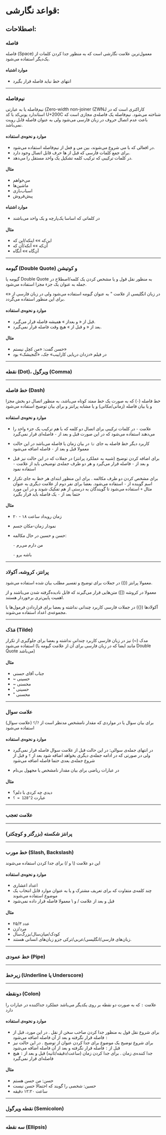 # قواعد نگارشی:

## اصطلاحات:


### فاصله

فاصله (Space) معمول‌ترین علامت نگارشی است که به منظور جدا کردن کلمات از یک‌دیگر استفاده می‌شود.

#### موارد اشتباه

- انتهای خط نباید فاصله قرار بگیرد


---

### نیم‌فاصله

نیم‌فاصله یا به عبارتی (Zero-width non-joiner (ZWNJ کاراکتری است که در استاندارد یونی‌کد با کد U+200C شناخته می‌شود. نیم‌فاصله یک فاصله‌ی مجازی است که باعث عدم اتصال حروف در زبان فارسی می‌شود ولی به عنوان فاصله قابل رویت نمی‌باشد.

#### موارد و نحوه‌ی استفاده

- در افعالی که با می شروع می‌شوند، بین می و فعل از نیم‌فاصله استفاده می‌شود.
- برای جمع کلمات فارسی که قبل از ها حرف قابل اتصال وجود دارد.
- در کلمات ترکیبی که ترکیب کلمه تشکیل یک واحد مستقل را می‌دهد.

#### مثال

- می‌خواهم
- ماشین‌ها
- اسباب‌بازی
- پیش‌فروش

#### موارد اشتباه

- در کلماتی که اساسا یک‌پارچه و یک واحد می‌باشند

#### مثال

- این‌که »» اینکه/این که
- آن‌که »» آنکه/آن که
- آن‌گاه »» آنگاه


---

### گیومه (Double Quote) و کوتیشن

گیومه یا Double Quote به منظور نقل قول و یا مشخص کردن یک کلمه/اصطلاح در جمله به عنوان یک جزء مجزا استفاده می‌شود.

در زبان انگلیسی از علامت " به عنوان گیومه استفاده می‌شود ولی در زبان فارسی از «» برای این منظور استفاده می‌گردد.

#### موارد و نحوه‌ی استفاده

- قبل از « و بعداز » همیشه فاصله قرار می‌گیرد.
- بعد از « و قبل از » هیچ وقت فاصله قرار نمی‌گیرد.

#### مثال

- حسن گفت: «من کچل نیستم»
- در فیلم «دزدان دریایی کاراییب» جک، «گنجیشک» بود


---

### نقطه (Dot)، ویرگول (Comma)


---

### خط فاصله (Dash)

خط فاصله (`-`) که به صورت یک خط ممتد کوتاه می‌باشد، به منظور اتصال دو بخش مجزا و یا بیان فاصله (زمانی/مکانی) و یا مشابه پرانتز و برای بیان توضیح استفاده می‌شود

#### موارد و نحوه‌ی استفاده
- علامت `-` در کلمات ترکیبی برای اتصال دو کلمه که با هم ترکیب یک جزء واحد را می‌دهند استفاده می‌شود
که در این صورت قبل و بعد از `-` فاصله‌ای قرار نمی‌گیرد

- کاربرد دیگر خط فاصله به جای `تا` در بیان زمان یا فاصله می‌باشد
در این حالت معمولا قبل و بعد از `-` فاصله اضافه می‌شود

- برای اضافه کردن توضیح (شبیه به عملکرد پرانتز) در جملات که در این حالت نیز قبل و بعد از `-` فاصله قرار می‌گیرد و هر دو طرف جمله‌ی توضیحی باید از علامت `-` استفاده نمود

- برای مشخص کردن دو طرف مکالمه
.
برای این منظور ابتدای هر خط به جای تکرار اسم گوینده از `-` استفاده می‌شود.
بعضا برای نفر دوم از علامت دیگری به عنوان مثال `+` استفاده می‌شود تا گویندگان به درستی از هم تفکیک شوند
و در این مورد حتما بعد از `-` یک فاصله باید قرار بگیرد

#### مثال

- زمان رویداد ساعت ۱۸ - ۲۰
- نمودار زمان-مکان جسم
- حسن و حسین در حال مکالمه:

  `-` من دارم می‌رم

  `-` باشه برو


---

### پرانتز، کروشه، آکولاد

معمولا پرانتز (()) در جملات برای توضیح و تفسیر مطلب بیان شده استفاده می‌شود.

معمولا در کروشه ([]) متن‌هایی قرار می‌گیرند که قابل نادیده‌گرفته شدن می‌باشند و از اهمیت پایین‌تری برخوردار هستند.

آکولادها ({}) در جملات فارسی کاربرد چندانی نداشته و بعضا برای قراردادن فرمول‌ها یا مجموعه‌ی اعداد استفاده می‌شوند.


---

### مَدَک (Tilde)

مدک (~) نیز در زبان فارسی کاربرد چندانی نداشته و بعضا برای جلوگیری از تکرار استفاده می‌شود (مانند ایضا که در زبان فارسی برای آن از علامت گیومه یا Double Quote می‌باشد)

#### مثال

- جناب آقای حسنی
- ~		حسینی
- ~		محسنی
- "		حسینی
- "		محسنی


---

### علامت سوال

برای بیان سوال یا در مواردی که مقدار نامشخص مدنظر است از `?`/`؟` (علامت سوال) استفاده می‌شود

#### موارد و نحوه‌ی استفاده

- در انتهای جمله‌ی سوالی:
در این حالت قبل از علامت سوال فاصله قرار نمی‌گیرد
ولی در صورتی که در ادامه جمله‌ی دیگری بخواهد اضافه شود بعد از `؟` و قبل از شروع جمله‌ی بعدی حتما فاصله اضافه می‌شود

- در عبارات ریاضی برای بیان مقدار نامشخص یا مجهول بی‌نام

#### مثال

- دیدی چه کردی با دلم؟
- عبارت `2^128 = ؟`



---

### علامت تعجب


---

### پرانتز شکسته (بزرگتر و کوچکتر)


---

### خط مورب (Slash, Backslash)

این دو علامت (\ و /) برای جدا کردن استفاده می‌شوند

#### موارد و نحوه‌ی استفاده

- اعداد اعشاری
- چند کلمه‌ی متفاوت که برای تعریف مشترک و یا به عنوان موارد قابل انتخاب یک موضوع استفاده می‌شوند
- قبل و بعد از علامت / و \ معمولا فاصله قرار داده نمی‌شود
	
#### مثال

- عدد ۲۵/۳
- مرد/زن
- کودک/میان‌سال/بزرگ‌سال
- زبان‌های فارسی/انگلیسی/عربی/ترکی جزو زبان‌های انسانی هستند.


---

### خط عمودی (Pipe)


---

### زیرخط (Underline یا Underscore)


---

### دونقطه (Colon)

علامت `:` که به صورت دو نقطه بر روی یکدیگر می‌باشد عملکرد جداکننده در عبارات را دارد

#### موارد و نحوه‌ی استفاده

- برای شروع نقل قول به منظور جدا کردن صاحب سخن از نقل
.
در این مورد، قبل از `:` فاصله قرار نگرفته و بعد از آن فاصله اضافه می‌شود
- برای شروع توضیح یک موضوع برای جدا کردن عنوان از توضیح
.
در این حالت نیز قبل از `:` فاصله قرار نگرفته و بعد از آن فاصله اضافه می‌شود
- جدا کننده‌ی زمان
.
برای جدا کردن زمان (ساعت/دقیقه/ثانیه) قبل و بعد از `:` هیچ فاصله‌ای قرار نمی‌گیرد

#### مثال

- حسن: من حسن هستم
- حسین: شخصی را گویند که احتمالا حسن نیست
- ساعت ۱۲:۲۰ دقیقه


---

### نقطه ویرگول (Semicolon)


---

### سه نقطه (Ellipsis)
